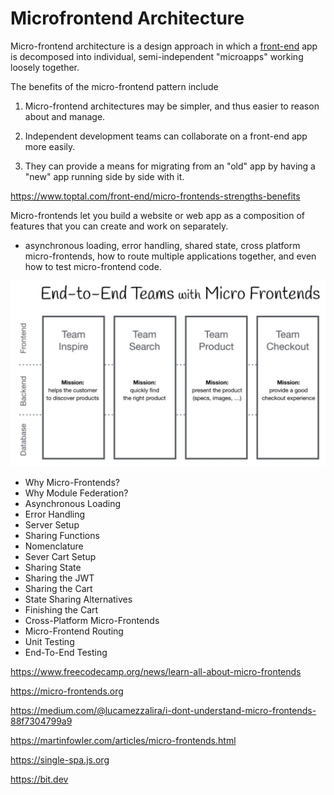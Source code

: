 # Microfrontend Architecture

Micro-frontend architecture is a design approach in which a [front-end](https://www.toptal.com/front-end) app is decomposed into individual, semi-independent "microapps" working loosely together.

The benefits of the micro-frontend pattern include

1. Micro-frontend architectures may be simpler, and thus easier to reason about and manage.

2. Independent development teams can collaborate on a front-end app more easily.

3. They can provide a means for migrating from an "old" app by having a "new" app running side by side with it.

<https://www.toptal.com/front-end/micro-frontends-strengths-benefits>

Micro-frontends let you build a website or web app as a composition of features that you can create and work on separately.

- asynchronous loading, error handling, shared state, cross platform micro-frontends, how to route multiple applications together, and even how to test micro-frontend code.

![image](../../media/Microfrontend-Architecture-image1.jpg)

- Why Micro-Frontends?
- Why Module Federation?
- Asynchronous Loading
- Error Handling
- Server Setup
- Sharing Functions
- Nomenclature
- Sever Cart Setup
- Sharing State
- Sharing the JWT
- Sharing the Cart
- State Sharing Alternatives
- Finishing the Cart
- Cross-Platform Micro-Frontends
- Micro-Frontend Routing
- Unit Testing
- End-To-End Testing

<https://www.freecodecamp.org/news/learn-all-about-micro-frontends>

<https://micro-frontends.org>

<https://medium.com/@lucamezzalira/i-dont-understand-micro-frontends-88f7304799a9>

<https://martinfowler.com/articles/micro-frontends.html>

<https://single-spa.js.org>

<https://bit.dev>
